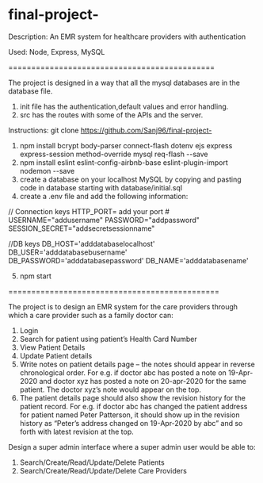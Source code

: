 # final-project-

Description:  An EMR system for healthcare providers with authentication

Used: Node, Express, MySQL

=============================================


The project is designed in a way that all the mysql databases are in the database file. 
1. init file has the authentication,default values and error handling. 
2. src has the routes with some of the APIs and the server. 


Instructions: 
git clone https://github.com/Sanj96/final-project-
1) npm install bcrypt body-parser connect-flash dotenv ejs express express-session method-override mysql req-flash --save
2) npm install eslint eslint-config-airbnb-base eslint-plugin-import nodemon --save
3) create a database on your localhost MySQL by copying and pasting code in database starting with database/initial.sql
4) create a .env file and add the following information:

// Connection keys
HTTP_PORT= add your port #
USERNAME="addusername"
PASSWORD="addpassword"
SESSION_SECRET="addsecretsessionname"

//DB keys
DB_HOST='adddatabaselocalhost'
DB_USER='adddatabasebusername'
DB_PASSWORD='adddatabasepassword'
DB_NAME='adddatabasename'

5) npm start

==============================================

The project is to design an EMR system for the care providers through which a care provider such as a family doctor can:
1) Login
2) Search for patient using patient’s Health Card Number
3) View Patient Details
4) Update Patient details
5) Write notes on patient details page – the notes should appear in reverse chronological
order. For e.g. if doctor abc has posted a note on 19-Apr-2020 and doctor xyz has posted a note on 20-apr-2020 for the same patient. The doctor xyz’s note would appear on the top.
6) The patient details page should also show the revision history for the patient record. For e.g. if doctor abc has changed the patient address for patient named Peter Patterson, it should show up in the revision history as “Peter’s address changed on 19-Apr-2020 by abc” and so forth with latest revision at the top.

Design a super admin interface where a super admin user would be able to:
1) Search/Create/Read/Update/Delete Patients
2) Search/Create/Read/Update/Delete Care Providers

